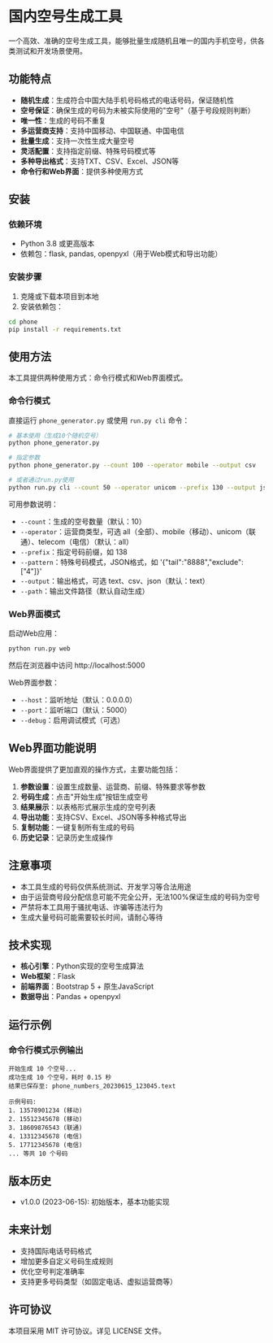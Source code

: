 # 国内空号生成工具

一个高效、准确的空号生成工具，能够批量生成随机且唯一的国内手机空号，供各类测试和开发场景使用。

## 功能特点

- **随机生成**：生成符合中国大陆手机号码格式的电话号码，保证随机性
- **空号保证**：确保生成的号码为未被实际使用的"空号"（基于号段规则判断）
- **唯一性**：生成的号码不重复
- **多运营商支持**：支持中国移动、中国联通、中国电信
- **批量生成**：支持一次性生成大量空号
- **灵活配置**：支持指定前缀、特殊号码模式等
- **多种导出格式**：支持TXT、CSV、Excel、JSON等
- **命令行和Web界面**：提供多种使用方式

## 安装

### 依赖环境

- Python 3.8 或更高版本
- 依赖包：flask, pandas, openpyxl（用于Web模式和导出功能）

### 安装步骤

1. 克隆或下载本项目到本地
2. 安装依赖包：

```bash
cd phone
pip install -r requirements.txt
```

## 使用方法

本工具提供两种使用方式：命令行模式和Web界面模式。

### 命令行模式

直接运行 `phone_generator.py` 或使用 `run.py cli` 命令：

```bash
# 基本使用（生成10个随机空号）
python phone_generator.py

# 指定参数
python phone_generator.py --count 100 --operator mobile --output csv

# 或者通过run.py使用
python run.py cli --count 50 --operator unicom --prefix 130 --output json
```

可用参数说明：

- `--count`：生成的空号数量（默认：10）
- `--operator`：运营商类型，可选 all（全部）、mobile（移动）、unicom（联通）、telecom（电信）（默认：all）
- `--prefix`：指定号码前缀，如 138
- `--pattern`：特殊号码模式，JSON格式，如 '{"tail":"8888","exclude":["4"]}'
- `--output`：输出格式，可选 text、csv、json（默认：text）
- `--path`：输出文件路径（默认自动生成）

### Web界面模式

启动Web应用：

```bash
python run.py web
```

然后在浏览器中访问 http://localhost:5000

Web界面参数：

- `--host`：监听地址（默认：0.0.0.0）
- `--port`：监听端口（默认：5000）
- `--debug`：启用调试模式（可选）

## Web界面功能说明

Web界面提供了更加直观的操作方式，主要功能包括：

1. **参数设置**：设置生成数量、运营商、前缀、特殊要求等参数
2. **号码生成**：点击"开始生成"按钮生成空号
3. **结果展示**：以表格形式展示生成的空号列表
4. **导出功能**：支持CSV、Excel、JSON等多种格式导出
5. **复制功能**：一键复制所有生成的号码
6. **历史记录**：记录历史生成操作

## 注意事项

- 本工具生成的号码仅供系统测试、开发学习等合法用途
- 由于运营商号段分配信息可能不完全公开，无法100%保证生成的号码为空号
- 严禁将本工具用于骚扰电话、诈骗等违法行为
- 生成大量号码可能需要较长时间，请耐心等待

## 技术实现

- **核心引擎**：Python实现的空号生成算法
- **Web框架**：Flask
- **前端界面**：Bootstrap 5 + 原生JavaScript
- **数据导出**：Pandas + openpyxl

## 运行示例

### 命令行模式示例输出

```
开始生成 10 个空号...
成功生成 10 个空号，耗时 0.15 秒
结果已保存至: phone_numbers_20230615_123045.text

示例号码:
1. 13578901234 (移动)
2. 15512345678 (移动)
3. 18609876543 (联通)
4. 13312345678 (电信)
5. 17712345678 (电信)
... 等共 10 个号码
```

## 版本历史

- v1.0.0 (2023-06-15): 初始版本，基本功能实现

## 未来计划

- 支持国际电话号码格式
- 增加更多自定义号码生成规则
- 优化空号判定准确率
- 支持更多号码类型（如固定电话、虚拟运营商等）

## 许可协议

本项目采用 MIT 许可协议。详见 LICENSE 文件。
